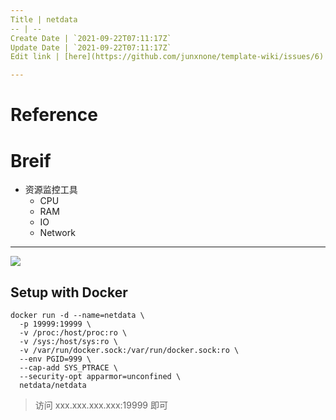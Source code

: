 ```yaml
---
Title | netdata 
-- | --
Create Date | `2021-09-22T07:11:17Z`
Update Date | `2021-09-22T07:11:17Z`
Edit link | [here](https://github.com/junxnone/template-wiki/issues/6)

---
```

# Reference

# Breif
- 资源监控工具
  - CPU
  - RAM
  - IO
  - Network

---

![](https://user-images.githubusercontent.com/1153921/113440964-449c2180-93a2-11eb-9664-663afa1257a8.gif)


## Setup with Docker

```
docker run -d --name=netdata \
  -p 19999:19999 \
  -v /proc:/host/proc:ro \
  -v /sys:/host/sys:ro \
  -v /var/run/docker.sock:/var/run/docker.sock:ro \
  --env PGID=999 \
  --cap-add SYS_PTRACE \
  --security-opt apparmor=unconfined \
  netdata/netdata
```
> 访问 xxx.xxx.xxx.xxx:19999 即可
